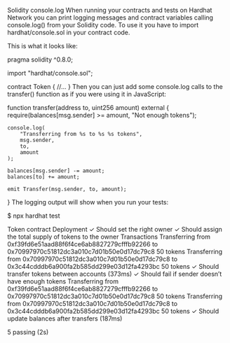 Solidity console.log
When running your contracts and tests on Hardhat Network you can print logging messages and contract variables calling console.log() from your Solidity code. To use it you have to import hardhat/console.sol in your contract code.

This is what it looks like:

pragma solidity ^0.8.0;

import "hardhat/console.sol";

contract Token {
  //...
}
Then you can just add some console.log calls to the transfer() function as if you were using it in JavaScript:

function transfer(address to, uint256 amount) external {
    require(balances[msg.sender] >= amount, "Not enough tokens");

    console.log(
        "Transferring from %s to %s %s tokens",
        msg.sender,
        to,
        amount
    );

    balances[msg.sender] -= amount;
    balances[to] += amount;

    emit Transfer(msg.sender, to, amount);
}
The logging output will show when you run your tests:

$ npx hardhat test

  Token contract
    Deployment
      ✓ Should set the right owner
      ✓ Should assign the total supply of tokens to the owner
    Transactions
Transferring from 0xf39fd6e51aad88f6f4ce6ab8827279cfffb92266 to 0x70997970c51812dc3a010c7d01b50e0d17dc79c8 50 tokens
Transferring from 0x70997970c51812dc3a010c7d01b50e0d17dc79c8 to 0x3c44cdddb6a900fa2b585dd299e03d12fa4293bc 50 tokens
      ✓ Should transfer tokens between accounts (373ms)
      ✓ Should fail if sender doesn’t have enough tokens
Transferring from 0xf39fd6e51aad88f6f4ce6ab8827279cfffb92266 to 0x70997970c51812dc3a010c7d01b50e0d17dc79c8 50 tokens
Transferring from 0x70997970c51812dc3a010c7d01b50e0d17dc79c8 to 0x3c44cdddb6a900fa2b585dd299e03d12fa4293bc 50 tokens
      ✓ Should update balances after transfers (187ms)


  5 passing (2s)
